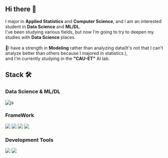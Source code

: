 ## Hi there 👋

I major in **Applied Statistics** and **Computer Science**, and I am an interested student in **Data Science** and **ML/DL**.
<br>
I've been studying various fields, but now I'm going to try to deepen my studies with **Data Science** places.   
<br>
I have a strength in **Modeling** rather than analyzing data(It's not that I can't analyze better than others because I majored in statistics.),   
and I'm currently studying in the **"CAU-ET"** AI lab.

## Stack 🛠️
### Data Science & ML/DL
![js](https://img.shields.io/badge/Python-3776AB?style=for-the-badge&logo=python&logoColor=white)




### FrameWork
<img src="https://img.shields.io/badge/PyTorch-808080?style=for-the-badge&logo=PyTorch&logoColor=000000" /> <img src="https://img.shields.io/badge/scikitlearn-808080?style=for-the-badge&logo=scikit-learn&logoColor=000000" /> <img src="https://img.shields.io/badge/TensorFlow-808080?style=for-the-badge&logo=TensorFlow&logoColor=000000" /> <img src="https://img.shields.io/badge/Keras-808080?style=for-the-badge&logo=Keras&logoColor=000000" />

### Development Tools
<img src="https://img.shields.io/badge/VScode-808080?style=for-the-badge&logo=VScode&logoColor=000000" /> <img src="https://img.shields.io/badge/Anaconda-808080?style=for-the-badge&logo=Anaconda&logoColor=000000" />

<!--
**Noru-Kang/Noru-Kang** is a ✨ _special_ ✨ repository because its `README.md` (this file) appears on your GitHub profile.

Here are some ideas to get you started:

- 🔭 I’m currently working on ...
- 🌱 I’m currently learning ...
- 👯 I’m looking to collaborate on ...
- 🤔 I’m looking for help with ...
- 💬 Ask me about ...
- 📫 How to reach me: ...
- 😄 Pronouns: ...
- ⚡ Fun fact: ...
-->
